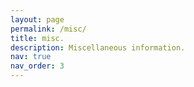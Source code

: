 ```yaml
---
layout: page
permalink: /misc/
title: misc.
description: Miscellaneous information.
nav: true
nav_order: 3
---
```

